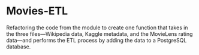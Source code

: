 # Movies-ETL
Refactoring the code from the module to create one function that takes in the three files—Wikipedia data, Kaggle metadata, and the MovieLens rating data—and performs the ETL process by adding the data to a PostgreSQL database.
